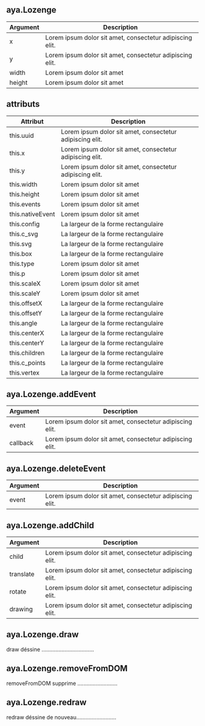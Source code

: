 ## aya.Lozenge

<style>
.empty-space{
    visibility:hidden;
    display:inline-block;
    border:none;
}
.table_1 .thead-row {
    border-top:none;
}
.type_style{
    transform:rotate(-40deg);
}
</style>
<body>

<table class='table_1'>
    <thead>
    <tr class="thead-row">
        <th>Argument</th>
        <th>Description</th>
    </tr>
    </thead>
    <tbody>
    <tr>
        <td>x</td>
        <td>Lorem ipsum dolor sit amet, consectetur adipiscing elit.</td>
    </tr>
    <tr>
        <td>y</td>
        <td>Lorem ipsum dolor sit amet, consectetur adipiscing elit.</td>
    </tr>
     <tr>
        <td>width</td>
        <td>Lorem ipsum dolor sit amet</td>
    </tr>
    <tr>
        <td>height</td>
        <td>Lorem ipsum dolor sit amet</td>
    </tr>
    </tbody>
</table>

## attributs

<table class='table_2'>
    <thead>
    <tr class="thead-row">
        <th>Attribut</th>
        <th>Description</th>
    </tr>
    </thead>
    <tbody>
    <tr>
        <td>this.uuid</td>
        <td>Lorem ipsum dolor sit amet, consectetur adipiscing elit.</td>
    </tr>
    <tr>
        <td>this.x</td>
        <td>Lorem ipsum dolor sit amet, consectetur adipiscing elit.</td>
    </tr>
    <tr>
        <td>this.y</td>
        <td>Lorem ipsum dolor sit amet, consectetur adipiscing elit.</td>
    </tr>
     <tr>
        <td>this.width</td>
        <td>Lorem ipsum dolor sit amet</td>
    </tr>
    <tr>
        <td>this.height</td>
        <td>Lorem ipsum dolor sit amet</td>
    </tr>
     <tr>
        <td>this.events</td>
        <td>Lorem ipsum dolor sit amet</td>
    </tr>
    <tr>
        <td>this.nativeEvent</td>
        <td>Lorem ipsum dolor sit amet</td>
    </tr>
     <tr>
        <td>this.config</td>
        <td>La largeur de la forme rectangulaire</td>
    </tr>
     <tr>
        <td>this.c_svg</td>
        <td>La largeur de la forme rectangulaire</td>
    </tr>
     <tr>
        <td>this.svg</td>
        <td>La largeur de la forme rectangulaire</td>
    </tr>
    <tr>
        <td>this.box</td>
        <td>La largeur de la forme rectangulaire</td>
    </tr>
    <tr>
        <td>this.type</td>
        <td>Lorem ipsum dolor sit amet</td>
    </tr>
    <tr>
        <td>this.p</td>
        <td>Lorem ipsum dolor sit amet</td>
    </tr>
     <tr>
        <td>this.scaleX</td>
        <td>Lorem ipsum dolor sit amet</td>
    </tr>
    <tr>
        <td>this.scaleY</td>
        <td>Lorem ipsum dolor sit amet</td>
    </tr>
     <tr>
        <td>this.offsetX</td>
        <td>La largeur de la forme rectangulaire</td>
    </tr>
     <tr>
        <td>this.offsetY</td>
        <td>La largeur de la forme rectangulaire</td>
    </tr>
     <tr>
        <td>this.angle</td>
        <td>La largeur de la forme rectangulaire</td>
    </tr>
    <tr>
        <td>this.centerX</td>
        <td>La largeur de la forme rectangulaire</td>
    </tr>
     <tr>
        <td>this.centerY</td>
        <td>La largeur de la forme rectangulaire</td>
    </tr>
    <tr>
        <td>this.children</td>
        <td>La largeur de la forme rectangulaire</td>
    </tr>
    <tr>
        <td>this.c_points</td>
        <td>La largeur de la forme rectangulaire</td>
    </tr>
    <tr>
        <td>this.vertex</td>
        <td>La largeur de la forme rectangulaire</td>
    </tr>
    </tbody>
</table>

## aya.Lozenge.addEvent

<table class='table_3'>
    <thead>
    <tr class="thead-row">
        <th>Argument</th>
        <th>Description</th>
    </tr>
    </thead>
    <tbody>
    <tr>
        <td>event</td>
        <td>Lorem ipsum dolor sit amet, consectetur adipiscing elit.</td>
    </tr>
    <tr>
        <td>callback</td>
        <td>Lorem ipsum dolor sit amet, consectetur adipiscing elit.</td>
    </tr>
    </tbody>
</table>

## aya.Lozenge.deleteEvent

<table class='table_4'>
    <thead>
    <tr class="thead-row">
        <th>Argument</th>
        <th>Description</th>
    </tr>
    </thead>
    <tbody>
    <tr>
        <td>event</td>
        <td>Lorem ipsum dolor sit amet, consectetur adipiscing elit.</td>
    </tr>
    </tbody>
</table>

## aya.Lozenge.addChild

<table class='table_4'>
    <thead>
    <tr class="thead-row">
        <th>Argument</th>
        <th>Description</th>
    </tr>
    </thead>
    <tbody>
    <tr>
        <td>child</td>
        <td>Lorem ipsum dolor sit amet, consectetur adipiscing elit.</td>
    </tr>
    <tr>
        <td>translate</td>
        <td>Lorem ipsum dolor sit amet, consectetur adipiscing elit.</td>
    </tr>
    <tr>
        <td>rotate</td>
        <td>Lorem ipsum dolor sit amet, consectetur adipiscing elit.</td>
    </tr>
    <tr>
        <td>drawing</td>
        <td>Lorem ipsum dolor sit amet, consectetur adipiscing elit.</td>
    </tr>
    </tbody>
</table>
</body>

## aya.Lozenge.draw

draw déssine ..................................

## aya.Lozenge.removeFromDOM

removeFromDOM supprime ..........................

## aya.Lozenge.redraw

redraw déssine de nouveau..........................

